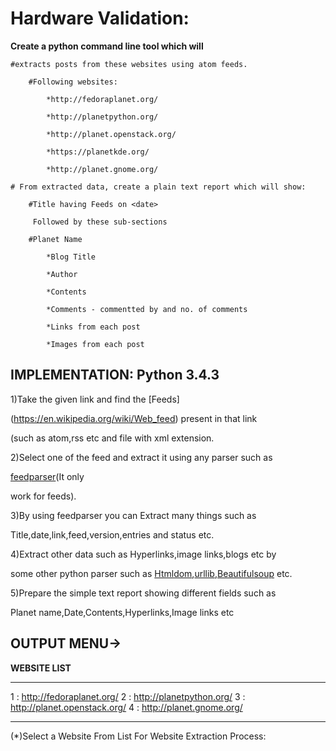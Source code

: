 

# Hardware Validation:

**Create a python command line tool which will**

    #extracts posts from these websites using atom feeds.

        #Following websites:

            *http://fedoraplanet.org/

            *http://planetpython.org/

            *http://planet.openstack.org/

            *https://planetkde.org/

            *http://planet.gnome.org/

    # From extracted data, create a plain text report which will show:

        #Title having Feeds on <date>

         Followed by these sub-sections

        #Planet Name

            *Blog Title

            *Author

            *Contents

            *Comments - commentted by and no. of comments

            *Links from each post

            *Images from each post


## IMPLEMENTATION: **Python 3.4.3**


1)Take the given link and find the [Feeds] 

  (https://en.wikipedia.org/wiki/Web_feed) present in that link 

  (such as atom,rss etc and file with xml extension.


2)Select one of the feed and extract it using any parser such as 

  [feedparser](https://pypi.python.org/pypi/feedparser)(It only 

  work for feeds).


3)By using feedparser you can Extract many things such as 

  Title,date,link,feed,version,entries and status etc.


4)Extract other data such as Hyperlinks,image links,blogs etc by 

  some other python parser such as [Htmldom](https://pypi.python.org/pypi/htmldom),[urllib](https://docs.python.org/2/library/urllib.html),[Beautifulsoup](http://www.crummy.com/software/BeautifulSoup/) etc.


5)Prepare the simple text report showing different fields such as 

  Planet name,Date,Contents,Hyperlinks,Image links etc


## OUTPUT MENU->



**WEBSITE LIST**

-------------------------------------
 1 : http://fedoraplanet.org/ 
 2 : http://planetpython.org/ 
 3 : http://planet.openstack.org/ 
 4 : http://planet.gnome.org/

-------------------------------------

(*)Select a Website From List For Website Extraction Process: 













